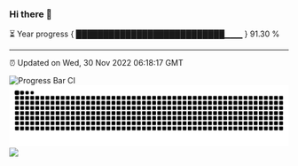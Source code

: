 ### Hi there 👋

⏳ Year progress { ███████████████████████████▁▁▁ } 91.30 %

---

⏰ Updated on Wed, 30 Nov 2022 06:18:17 GMT

![Progress Bar CI](https://github.com/liununu/liununu/workflows/Progress%20Bar%20CI/badge.svg)![](https://raw.githubusercontent.com/L1cardo/L1cardo/main/assets/github-contribution-grid-snake.svg)![](https://raw.githubusercontent.com/seesaws/seesaws/main/assets/github-contribution-grid-snake.svg)
